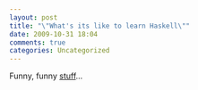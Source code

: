 ```yaml
---
layout: post
title: "\"What's its like to learn Haskell\""
date: 2009-10-31 18:04
comments: true
categories: Uncategorized
---
```

Funny, funny <a href="http://ripplingbrainwaves.blogspot.com/2009/02/haskell-comprehension-measured-through.html">stuff</a>...
